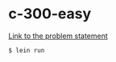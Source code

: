 # c-300-easy


[Link to the problem statement](https://www.reddit.com/r/dailyprogrammer/comments/5prdgb/20170123_challenge_300_easy_lets_make_some_noise/)

```
$ lein run
```
